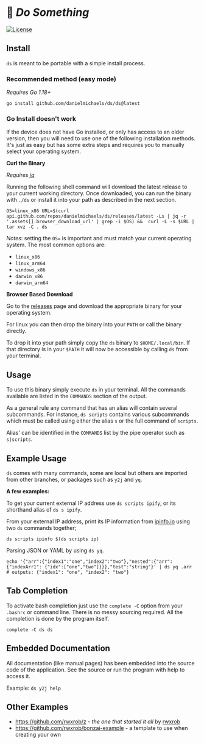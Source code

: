 # 🌳 *Do Something*

[![License](https://img.shields.io/badge/license-Apache2-brightgreen.svg)](LICENSE)

## Install

`ds` is meant to be portable with a simple install process.

### Recommended method (easy mode)

*Requires Go 1.18+*
```
go install github.com/danielmichaels/ds/ds@latest
```

### Go Install doesn't work

If the device does not have Go installed, or only has access to an older version, then
you will need to use one of the following installation methods. It's just as easy but has
some extra steps and requires you to manually select your operating system.

**Curl the Binary**

*Requires [jq](https://stedolan.github.io/jq/)*

Running the following shell command will download the latest release to your current working directory. Once downloaded, you can run the
binary with `./ds` or install it into your path as described in the next section.

`OS=linux_x86 URL=$(curl api.github.com/repos/danielmichaels/ds/releases/latest -Ls | jq -r '.assets[].browser_download_url' | grep -i $OS) &&  curl -L -s $URL | tar xvz -C . ds`

*Notes*: setting the `OS=` is important and must match your current operating system. The most common options are:

- `linux_x86`
- `linux_arm64`
- `windows_x86`
- `darwin_x86`
- `darwin_arm64`

**Browser Based Download**

Go to the [releases](https://github.com/danielmichaels/ds/releases) page and 
download the appropriate binary for your operating system.

For linux you can then drop the binary into your `PATH` or call the binary directly.

To drop it into your path simply copy the `ds` binary to `$HOME/.local/bin`. If that directory is 
in your `$PATH` it will now be accessible by calling `ds` from your terminal.

## Usage

To use this binary simply execute `ds` in your terminal. All the commands available are listed in 
the `COMMANDS` section of the output.

As a general rule any command that has an alias will contain several subcommands. For instance,
`ds scripts` contains various subcommands which must be called using either the alias `s` or the
full command of `scripts`.

Alias' can be identified in the `COMMANDS` list by the pipe operator such as `s|scripts`. 

## Example Usage

`ds` comes with many commands, some are local but others are imported from 
other branches, or packages such as `y2j` and `yq`.

**A few examples:**

To get your current external IP address use `ds scripts ipify`, or its shorthand alias of `ds s ipify`.

From your external IP address, print its IP information from [ipinfo.io] 
using two `ds` commands together; 

```shell
ds scripts ipinfo $(ds scripts ip)
```

Parsing JSON or YAML by using `ds yq`.

```shell
echo '{"arr":{"index1":"one","index2":"two"},"nested":{"arr":{"indexArr1": {"idx":["one","two"]}}},"test":"string"}' | ds yq .arr                     
# outputs: {"index1": "one", "index2": "two"}
```

## Tab Completion

To activate bash completion just use the `complete -C` option from your
`.bashrc` or command line. There is no messy sourcing required. All the
completion is done by the program itself.

```
complete -C ds ds
```

## Embedded Documentation

All documentation (like manual pages) has been embedded into the source
code of the application. See the source or run the program with help to
access it.

Example: `ds y2j help`

## Other Examples

* <https://github.com/rwxrob/z> - *the one that started it all* by [rwxrob]
* <https://github.com/rwxrob/bonzai-example> - a template to use when creating your own

[rwxrob]: https://github.com/rwxrob
[ipinfo.io]: https://ipinfo.io
